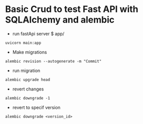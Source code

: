 # Basic Crud to test Fast API with SQLAlchemy and alembic

- run fastApi server
  $ app/

```
uvicorn main:app
```

- Make migrations

```
alembic revision --autogenerate -m "Commit"
```

- run migration

```
alembic upgrade head
```

- revert changes

```
alembic downgrade -1
```

- revert to specif version

```
alembic downgrade <version_id>
```
